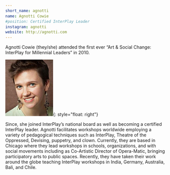 ```yaml
---
short_name: agnotti
name: Agnotti Cowie
#position: Certified InterPlay Leader
instagram: agnotti
website: http://agnotti.com
---
```


Agnotti Cowie (they/she) attended the first ever “Art & Social Change: InterPlay
for Millennial Leaders” in 2010.

![Agnotti Cowie](/assets/images/acowie.jpg "Agnotti Cowie"){: style="float: right"}

Since, she joined InterPlay’s national board as well as becoming a certified
InterPlay leader. Agnotti facilitates workshops worldwide employing a variety of
pedagogical techniques such as InterPlay, Theatre of the Oppressed, Devising,
puppetry, and clown. Currently, they are based in Chicago where they lead
workshops in schools, organizations, and with social movements including as
Co-Artistic Director of Opera-Matic, bringing participatory arts to public
spaces. Recently, they have taken their work around the globe teaching InterPlay
workshops in India, Germany, Australia, Bali, and Chile.
